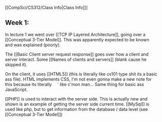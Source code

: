 [[CompSci/CS312/Class Info|Class Info]]]

## Week 1:

In lecture 1 we went over [[TCP IP Layered Architecture]], going over a [[Conceptual 3-Tier Model]]. This was apparently expected to be known and was explained (poorly). 

The [[Basic Client server request response]] goes over how a client and server interact. Some [[Names of clients and servers]] (blank cause he skipped it).

On the client, it uses [[HTML5]] (this is literally like cs101 type shit its a basic ass file). HTML implements CSS, I'm not even gonna make a new note for this because its literally ` 
`<style> h1{...} </style>` like c'mon man... Same thing for basic ass JavaScript. 

[[PHP]] is used to interact with the server side. This is actually new and shown is an example of getting the server side current time. [[MySql]] is used like php, but to get information from the database / data level (see [[Conceptual 3-Tier Model]])
